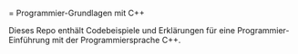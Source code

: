 = Programmier-Grundlagen mit C++

Dieses Repo enthält Codebeispiele und Erklärungen für eine
Programmier-Einführung mit der Programmiersprache C++.

